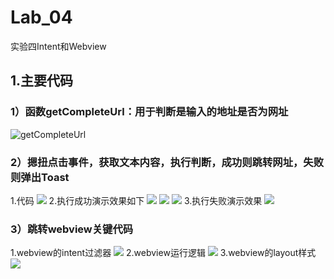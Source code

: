 # Lab_04
实验四Intent和Webview
## 1.主要代码
### 1）函数getCompleteUrl：用于判断是输入的地址是否为网址
![getCompleteUrl](https://github.com/Github1103/Lab_04/blob/main/Lab04image/Lab_04_01.jpg)
### 2）摁扭点击事件，获取文本内容，执行判断，成功则跳转网址，失败则弹出Toast
1.代码
![](https://github.com/Github1103/Lab_04/blob/main/Lab04image/Lab_04_02.jpg)
2.执行成功演示效果如下
![](https://github.com/Github1103/Lab_04/blob/main/Lab04image/Lab_04_03.jpg)
![](https://github.com/Github1103/Lab_04/blob/main/Lab04image/Lab_04_10.jpg)
![](https://github.com/Github1103/Lab_04/blob/main/Lab04image/Lab_04_06.jpg)
3.执行失败演示效果
![](https://github.com/Github1103/Lab_04/blob/main/Lab04image/Lab_04_05.jpg)
### 3）跳转webview关键代码
1.webview的intent过滤器
![](https://github.com/Github1103/Lab_04/blob/main/Lab04image/Lab_04_07.jpg)
2.webview运行逻辑
![](https://github.com/Github1103/Lab_04/blob/main/Lab04image/Lab_04_08.jpg)
3.webview的layout样式
![](https://github.com/Github1103/Lab_04/blob/main/Lab04image/Lab_04_09.jpg)
